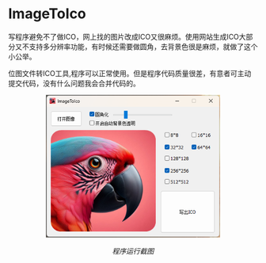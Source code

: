 # ImageToIco

写程序避免不了做ICO，网上找的图片改成ICO又很麻烦。使用网站生成ICO大部分又不支持多分辨率功能，有时候还需要做圆角，去背景色很是麻烦，就做了这个小公举。

位图文件转ICO工具,程序可以正常使用。但是程序代码质量很差，有意者可主动提交代码，没有什么问题我会合并代码的。


<p align="center">
  <img src="res/ProgramScreenshot.png" alt="程序截图" width="70%">
</p>

<p align="center">
  <em>程序运行截图</em>
</p>



